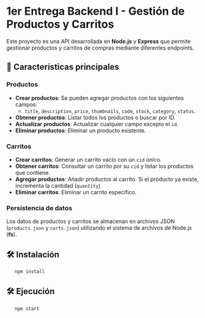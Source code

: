 # 1er Entrega Backend I - Gestión de Productos y Carritos

Este proyecto es una API desarrollada en **Node.js** y **Express** que permite gestionar productos y carritos de compras mediante diferentes endpoints.

## 🚀 Características principales

### Productos

- **Crear productos**: Se pueden agregar productos con los siguientes campos:
  - `title`, `description`, `price`, `thumbnails`, `code`, `stock`, `category`, `status`.
- **Obtener productos**: Listar todos los productos o buscar por ID.
- **Actualizar productos**: Actualizar cualquier campo excepto el `id`.
- **Eliminar productos**: Eliminar un producto existente.

### Carritos

- **Crear carritos**: Generar un carrito vacío con un `cid` único.
- **Obtener carritos**: Consultar un carrito por su `cid` y listar los productos que contiene.
- **Agregar productos**: Añadir productos al carrito. Si el producto ya existe, incrementa la cantidad (`quantity`).
- **Eliminar carritos**: Eliminar un carrito específico.

### Persistencia de datos

Los datos de productos y carritos se almacenan en archivos JSON (`products.json` y `carts.json`) utilizando el sistema de archivos de Node.js (**fs**).

## 🛠️ Instalación

```bash
   npm install
```

## 🛠️ Ejecución

```bash
   npm start
```
